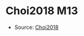 <a name="material" />

# Choi2018 M13
<script type="application/ld+json">
  {
    "@context": "https://schema.org/",
    "@type": "ChemicalSubstance",
    "http://purl.org/dc/terms/conformsTo":
      {
        "@type": "CreativeWork",
        "@id": "https://bioschemas.org/profiles/ChemicalSubstance/0.4-RELEASE/"
      },
    "@id": "https://egonw.github.io/nanowiki/nanowiki524.html#material",
    "name": "Choi2018 M13",
    "sameAs": "http://127.0.0.1/mediawiki/index.php/Special:URIResolver/Choi2018_M13"
  }
</script>


* Source: [Choi2018](Choi2018.md)
